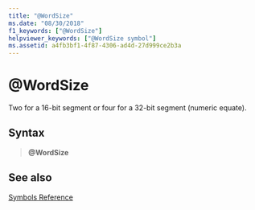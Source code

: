 ```yaml
---
title: "@WordSize"
ms.date: "08/30/2018"
f1_keywords: ["@WordSize"]
helpviewer_keywords: ["@WordSize symbol"]
ms.assetid: a4fb3bf1-4f87-4306-ad4d-27d999ce2b3a
---
```

# \@WordSize

Two for a 16-bit segment or four for a 32-bit segment (numeric equate).

## Syntax

> **\@WordSize**

## See also

[Symbols Reference](../../assembler/masm/symbols-reference.md)

